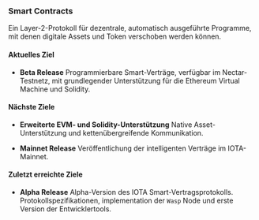 
### Smart Contracts
Ein Layer-2-Protokoll für dezentrale, automatisch ausgeführte Programme, mit denen digitale Assets und Token verschoben werden können.

#### Aktuelles Ziel
- **Beta Release**
Programmierbare Smart-Verträge, verfügbar im Nectar-Testnetz, mit grundlegender Unterstützung für die Ethereum Virtual Machine und Solidity.

#### Nächste Ziele

- **Erweiterte EVM- und Solidity-Unterstützung**
Native Asset-Unterstützung und kettenübergreifende Kommunikation.

- **Mainnet Release**
Veröffentlichung der intelligenten Verträge im IOTA-Mainnet.

#### Zuletzt erreichte Ziele
- **Alpha Release**
Alpha-Version des IOTA Smart-Vertragsprotokolls. Protokollspezifikationen, implementation der `Wasp` Node und erste Version der Entwicklertools.